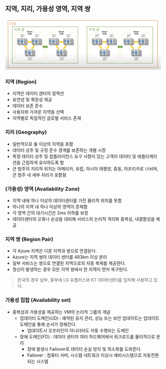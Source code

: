 ## 지역, 지리, 가용성 영역, 지역 쌍
![img.png](image/지역.png)
### 지역 (Region)
- 지역은 데이터 센터의 컬렉션
- 유연성 및 확장성 제공
- 데이터 보존 준수
- 사용자와 가까운 지역을 선택
- 지역별로 독립적인 글로벌 서비스 존재

### 지리 (Geography)
- 일반적으로 둘 이상의 지역을 포함
- 데이터 상주 및 규정 준수 경계를 보존하는 개별 시장
- 특정 데이터 상주 및 컴플라이언스 요구 사항이 있는 고객이 데이터 및 애플리케이션을 근접하게 유지하도록 함
- 큰 범주의 지리적 위치는 아메리카, 유럽, 아시아 태평양, 중동, 아프리카로 나뉘며, 큰 범주 내 세부 지리가 포함됨

### (가용성) 영역 (Availability Zone)
- 지역 내에 하나 이상의 데이터센터를 가진 물리적 위치를 뜻함
- 하나의 지역 내 하나 이상의 영역이 존재함
- 각 영역 간의 대기시간은 2ms 이하를 보장
- 데이터센터의 오류나 손상을 대비해 서비스의 논리적 격리화 중복성, 내결함성을 제공

### 지역 쌍 (Region Pair)
- 각 Azure 지역은 다른 지역과 쌍으로 연결된다.
- Azure는 지역 쌍의 데이터 센터를 483km 이상 분리
- 일부 서비스는 쌍으로 연결된 지역으로의 자동 복제를 제공한다.
- 정신이 발생하는 경우 모든 지역 쌍에서 한 지역이 먼저 복구된다.

> 한국의 경우 남부, 중부에 LG 유플러스와 KT 데이터센터를 임차해 사용하고 있다.

### 가용성 집합 (Availability set)
- 중복성과 가용성을 제공하는 VM의 논리적 그룹의 개념
  - 업데이터 도메인(UD) : 예약된 유지 관리, 성능 또는 보안 업데이트는 업데이트 도메인을 통해 순서가 정해진다.
    - 업데이트시 오프라인이 아니더라도 자동 수행되는 도메인
  - 장애 도메인(FD) : 데이터 센터의 여러 하드웨어에서 워크로드를 물리적으로 분리
    - 장애 발생시 Failover로 데이터 손실 방지 및 최소화를 도와준다.
    - Failover : 컴퓨터 서버, 시스템 네트워크 이상시 예비시스템으로 자동전환되는 시스템